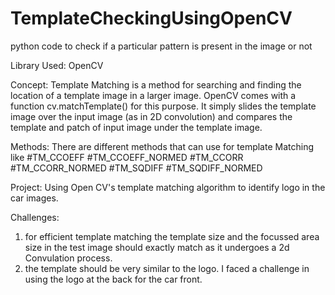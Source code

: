 # TemplateCheckingUsingOpenCV
python code to check if a particular pattern is present in the image or not

Library Used: OpenCV

Concept: 
Template Matching is a method for searching and finding the location of a template image in a larger image. OpenCV comes with a function cv.matchTemplate() for this purpose. It simply slides the template image over the input image (as in 2D convolution) and compares the template and patch of input image under the template image. 

Methods:
There are different methods that can use for template Matching like 
#TM_CCOEFF
#TM_CCOEFF_NORMED
#TM_CCORR
#TM_CCORR_NORMED
#TM_SQDIFF
#TM_SQDIFF_NORMED

Project:
Using Open CV's template matching algorithm to identify logo in the car images.

Challenges:
1. for efficient template matching the template size and the focussed area size in the test image should exactly match as it undergoes a 2d Convulation process.
2. the template should be very similar to the logo. I faced a challenge in using the logo at the back for the car front.
